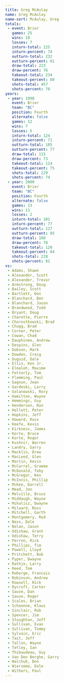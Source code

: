 ```yaml
---
title: Greg McAulay
name: Greg McAulay
name-sort: McAulay, Greg
totals:
 - event: Brier
   games: 25
   wins: 18
   losses: 7
   inturn-total: 225
   inturn-percent: 74
   outturn-total: 232
   outturn-percent: 81
   draw-total: 223
   draw-percent: 76
   takeout-total: 234
   takeout-percent: 80
   shots-total: 457
   shots-percent: 78
years:
 - year: 1998
   event: Brier
   team: "BC"
   position: Fourth
   alternate: false
   games: 12
   wins: 7
   losses: 5
   inturn-total: 124
   inturn-percent: 71
   outturn-total: 105
   outturn-percent: 77
   draw-total: 115
   draw-percent: 73
   takeout-total: 114
   takeout-percent: 75
   shots-total: 229
   shots-percent: 74
 - year: 2000
   event: Brier
   team: "BC"
   position: Fourth
   alternate: false
   games: 13
   wins: 11
   losses: 2
   inturn-total: 101
   inturn-percent: 77
   outturn-total: 127
   outturn-percent: 85
   draw-total: 108
   draw-percent: 78
   takeout-total: 120
   takeout-percent: 84
   shots-total: 228
   shots-percent: 81
vs:
 - Adams, Shawn
 - Alexander, Scott
 - Alexander, Trevor
 - Armstrong, Doug
 - Bailey, Scott
 - Bartlett, Don
 - Blanchard, Ben
 - Blanchard, Jason
 - Brandwood, Todd
 - Bryant, Doug
 - Charette, Pierre
 - Chorostkowski, Brad
 - Chugg, Brad
 - Corner, Peter
 - Cowan, Chad
 - Dauphinee, Andrew
 - Despins, Glen
 - Dobson, Mark
 - Dowden, Craig
 - Duguid, Dale
 - Ellis, Ken Jr.
 - Elmaleh, Maxime
 - Fetterly, Tom
 - Flemming, Paul
 - Gagnon, Jean
 - Gardeski, Larry
 - Golanowski, Rory
 - Hamilton, Wayne
 - Hemmings, Guy
 - Henderson, Ron
 - Hollett, Peter
 - Hopkins, Jeff
 - Howard, Russ
 - Keefe, Kevin
 - Kirkness, James
 - Korte, Bruce
 - Korte, Roger
 - Kushnir, Warren
 - Landry, Garry
 - Macklin, Drew
 - MacLeod, Glen
 - Martin, Kevin
 - McCarrel, Graeme
 - McDonald, Toby
 - McGregor, Ken
 - McInnis, Phillip
 - McKee, Darrell
 - Mead, Jon
 - Melville, Bruce
 - Middaugh, Wayne
 - Mihalicz, Dwayne
 - Milward, Ross
 - Mitchell, Garth
 - Montgomery, Rod
 - Ness, Dale
 - Nolan, Jason
 - Odishaw, Grant
 - Odishaw, Terry
 - Perron, Rick
 - Phillips, Tim
 - Powell, Lloyd
 - Pritchett, Bob
 - Pyper, Dwayne
 - Rathje, Larry
 - Reed, Tom
 - Roberge, Francois
 - Robinson, Andrew
 - Rowsell, Rick
 - Rycroft, Carter
 - Sauve, Dan
 - Sauve, Roger
 - Scales, Brian
 - Schoenne, Klaus
 - Sinclair, Rob
 - Spencer, Jim
 - Stoughton, Jeff
 - Sullivan, Evan
 - Sullivan, Tommy
 - Sylvain, Eric
 - Tait, Jeff
 - Tallon, Wayne
 - Tetley, Ian
 - Thibaudeau, Guy
 - Van Den Berghe, Garry
 - Walchuk, Don
 - Wiersema, Dale
 - Withers, Paul
---
```

